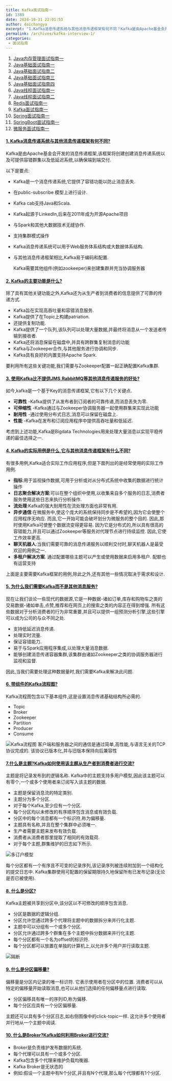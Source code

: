 ```yaml
---
title: Kafka面试指南一
id: 1389
date: 2024-10-31 22:01:53
author: daichangya
excerpt: "1.Kafka消息传递系统与其他消息传递框架有何不同？Kafka是由Apache基金会开发的消息传递框架，该框架将创建创建消息传递系统以及可提供容错群集以及低延迟系统，以确保端到端交付。以下是要点：Kafka是一个消息传递系统，它提供了容错功能以防止消息丢失。 在public-subscribe模型"
permalink: /archives/kafka-interview-1/
categories:
 - 面试指南
---
```


1. [Java内存管理面试指南一](https://blog.jsdiff.com/archives/java-memory-interview-1)
2. [Java基础面试指南一](https://blog.jsdiff.com/archives/java-basic-interview-1)
3. [Java基础面试指南二](https://blog.jsdiff.com/archives/java-basic-interview-2)
4. [Java基础面试指南三](https://blog.jsdiff.com/archives/java-basic-interview-3)
5. [Java基础面试指南四](https://blog.jsdiff.com/archives/java-basic-interview-4)
6. [Java线程面试指南一](https://blog.jsdiff.com/archives/java-thread-interview-1)
7. [Java线程面试指南二](https://blog.jsdiff.com/archives/java-thread-interview-2)
8. [Redis面试指南一](https://blog.jsdiff.com/archives/redis-interview-1)
9. [Kafka面试指南一](https://blog.jsdiff.com/archives/kafka-interview-1)
10. [Spring面试指南一](https://blog.jsdiff.com/archives/spring-interview-1)
11. [SpringBoot面试指南一](https://blog.jsdiff.com/archives/springboot-interview-1)
12. [微服务面试指南一](https://blog.jsdiff.com/archives/microservice-interview-1)

#### [1. Kafka消息传递系统与其他消息传递框架有何不同?](#collapse-beginner-975)

Kafka是由Apache基金会开发的消息传递框架,该框架将创建创建消息传递系统以及可提供容错群集以及低延迟系统,以确保端到端交付. 

以下是要点:

*   Kafka是一个消息传递系统,它提供了容错功能以防止消息丢失.  
*   在public-subscribe 模型上进行设计. 
*   Kafka cab支持Java和Scala. 
*   Kafka起源于LinkedIn,后来在2011年成为开源Apache项目
*   与Spark和其他大数据技术无缝协作. 
*   支持集群模式操作
*   Kafka消息传递系统可以用于Web服务体系结构或大数据体系结构.  
*   与其他消息传递框架相比,Kafka易于编码和配置. 

      Kafka需要其他组件(例如zookeeper)来创建集群并充当协调服务器


#### [2. Kafka的主要功能是什么?](#collapse-beginner-976)

除了具有其他关键功能之外,Kafka还为从生产者到消费者的信息提供了可靠的传递方式. 

*   Kafka旨在实现高吞吐量和容错消息服务. 
*   Kafka提供了在Topic上构建patriation. 
*   还提供复制功能. 
*   Kafka提供了一个队列,该队列可以处理大量数据,并最终将消息从一个发送者传输到接收者.  
*   Kafka还将消息保留在磁盘中,并具有跨群集复制消息的功能
*   Kafka与Zookeeper合作,与其他服务进行协调和同步. 
*   Kafka具有良好的内置支持Apache Spark. 

要利用所有这些关键功能,我们需要与Zookeeper配置一起正确配置Kafka集群. 

#### [3. 使用Kafka比不提供JMS,RabbitMQ等其他消息传递服务的好处?](#collapse-beginner-977)

如今,kafka是一个基于Key的消息传递框架,它有以下几个关键点. 

*   **可靠性** -Kafka提供了从发布者到订阅者的可靠传递,而消息丢失为零. 
*   **可伸缩性** -Kafka通过与Zookeeper协调服务器一起使用群集来实现此功能
*   **耐用性** -通过使用分布式日志,消息可以保留在磁盘上. 
*   **性能** -Kafka在发布和订阅应用程序中提供高吞吐量和低延迟. 

考虑到上述功能,Kafka是Bigdata Technologies用来处理大量消息以实现平稳传递的最佳选择之一. 


#### [4. Kafka的实际用例是什么,它与其他消息传递框架有什么不同?](#collapse-beginner-978)

有很多用例,Kafka适合实际工作应用程序,但是下面列出的是经常使用的实际工作用例. 

*   **指标**:用于监视操作数据,可用于分析或对从分布式系统中收集的数据进行统计操作 
*   **日志聚合解决方案**:可以在整个组织中使用,以收集来自多个服务的日志,消费者服务使用这些日志来执行分析操作. 
*   **流处理**:Kafka的强大耐用性在流处理方面也非常有用. 
*   **异步通信**:在微服务中,使这个庞大的系统保持同步是不希望的,因为它会使整个应用程序无响应. 而且,它一开始可能会破坏划分为微服务的整个目的. 因此,那时使用Kafka可使整个数据流变得更容易. 因为它是分布式的,所以具有很高的容错能力,并且可以通过Zookeeper等服务对代理节点进行持续监控. 因此,它使工作效率更高. 
*   **聊天机器人**:当我们需要可靠的消息传递服务以顺利交付时,聊天机器人是最受欢迎的用例之一.  
*   **多租户解决方案**. 通过配置哪些主题可以产生或使用数据来启用多租户. 配额也有运营支持

上面是主要需要Kafka框架的用例,除此之外,还有其他一些情况取决于需求和设计. 

#### [5. 为什么我们需要Kafka而不是其他消息服务?](#collapse-beginner-979)

现在让我们谈论一些现代的数据源,它是一种数据-诸如订单,库存和购物车之类的交易数据-诸如单击,点赞,推荐和在网页上的搜索之类的内容正在得到增强. 所有这些数据对于分析消费者的行为非常重要,并且可以提供一组预测分析引擎,这些引擎可以成为公司的与众不同之处.  

*   支持低延迟消息传递. 
*   处理实时流量. 
*   保证容错能力. 
*   易于与Spark应用程序集成,以处理大量消息数据. 
*   能够创建消息传递容器集群,该集群由诸如Zookeeper之类的协调服务器进行监视和监督. 

因此,当我们需要处理这种数据量时,我们需要Kafka来解决此问题.  


#### [6. 带组件的Kafka流程图?](#collapse-beginner-980)

Kafka流程图包含以下基本组件,这是设置消息传递基础结构所必需的.  

*   Topic
*   Broker
*   Zookeeper
*   Partition 
*   Producer
*   Consume

![Kafka流程图](https://images.jsdiff.com/kafka_1589934064546.png)
客户端和服务器之间的通信是通过简单,高性能,与语言无关的TCP协议完成的. 该协议已版本化,并与旧版本保持向后兼容性


#### [7.什么是主题?Kafka如何使用该主题从生产者到消费者进行交流?](#collapse-beginner-981)

主题是将记录发布到的逻辑名称. Kafka中的主题支持多用户模型,因此该主题可以有零个,一个或多个使用者来订阅写入该主题的数据. 

*   主题是保留消息流的特定类别. 
*   主题分为多个分区. 
*   对于每个Kafka,至少应有一个分区. 
*   每个分区均以未修改的有序顺序包含消息或有效负载.  
*   分区中的每个消息都有一个标识符,称为偏移量. 
*   主题具有名称,并且在整个集群中必须唯一.  
*   生产者需要主题来发布有效负载.  
*   消费者从消费者那里提取了相同的有效载荷.  
*   对于每个主题,群集维护的日志如下所示. 

![多订户模型](https://images.jsdiff.com/partition_1589934143285.png)

每个分区都有一个有序且不可变的记录序列,该记录序列被连续附加到一个结构化的提交日志中. Kafka集群使用可配置的保留期限持久地保留所有已发布记录(无论是否已被使用). 


#### [8. 什么是分区?](#collapse-beginner-982)

Kafka主题被共享到分区中,该分区以不可修改的顺序包含消息. 

*   分区是数据的逻辑分组. 
*   分区允许您通过跨多个代理将主题中的数据拆分来并行化主题.   
*   主题中可以分组有一个或多个分区. 
*   分区允许通过跨多个群集在多个主题中拆分数据来并行化主题.  
*   每个分区都有一个名为offset的标识符. 
*   每个分区都可以放置在单独的计算机上,以允许多个用户并行读取主题.  

![隔断](https://images.jsdiff.com/topic_1589934221144.png)

#### [9. 什么是分区偏移量?](#collapse-beginner-983)

偏移量是分区内记录的唯一标识符. 它表示使用者在分区中的位置. 消费者可以从特定的偏移量开始读取消息,也可以从他们选择的任何偏移量点进行读取. 

*   分区偏移具有唯一的序列ID,称为偏移. 
*   每个分区应具有一个分区偏移量.  

主题还可以具有多个分区日志,如右侧图像中的click-topic一样. 这允许多个使用者并行地从一个主题中阅读. 


#### [10. 什么是Broker?Kafka如何利用Broker进行交流?](#collapse-beginner-984)

*   Broker是负责维护发布数据的系统. 
*   每个代理可以具有一个或多个分区.  
*   Kafka包含多个代理来维护负载均衡器. 
*   Kafka Broker是无状态的 
*   例如:假设一个主题中有N个分区,并且有N个代理,那么每个代理都有1个分区.  